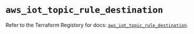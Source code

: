 # `aws_iot_topic_rule_destination`

Refer to the Terraform Registory for docs: [`aws_iot_topic_rule_destination`](https://www.terraform.io/docs/providers/aws/r/iot_topic_rule_destination).
